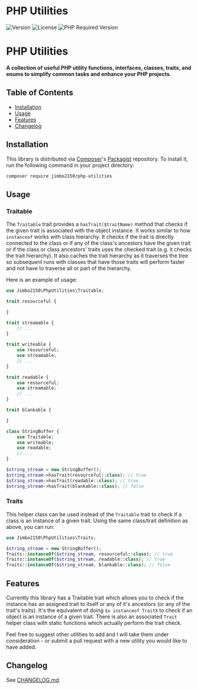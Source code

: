 # PHP Utilities

![Version](https://img.shields.io/github/v/release/jimbo2150/php-utilities)
![License](https://img.shields.io/github/license/jimbo2150/php-utilities)
![PHP Required Version](https://img.shields.io/packagist/dependency-v/jimbo2150/php-utilities/php)

# PHP Utilities

**A collection of useful PHP utility functions, interfaces, classes, traits, and enums to simplify common tasks and enhance your PHP projects.**

## Table of Contents

-   [Installation](#installation)
-   [Usage](#usage)
-   [Features](#features)
-   [Changelog](#changelog)

## Installation

This library is distributed via [Composer](https://getcomposer.org/)'s [Packagist](https://packagist.org/) repository. To install it, run the following command in your project directory:

```bash
composer require jimbo2150/php-utilities
```

## Usage

### Traitable

The `Traitable` trait provides a `hasTrait($traitName)` method that checks if the given trait is associated with the object instance. It works similar to how `instanceof` works with class hierarchy. It checks if the trait is directly connected to the class or if any of the class's ancestors have the given trait or if the class or class ancestors' traits uses the checked trait (e.g. it checks the trait hierarchy). It also caches the trait hierarchy as it traverses the tree so subsequent runs with classes that have those traits will perform faster and not have to traverse all or part of the hierarchy.

Here is an example of usage:

```php
use Jimbo2150\PhpUtilities\Traitable;

trait resourceful {

}

trait streamable {
	// ...
}

trait writeable {
	use resourceful;
	use streamable;
	// ...
}

trait readable {
	use resourceful;
	use streamable;
	// ...
}

trait blankable {

}

class StringBuffer {
	use Traitable;
	use writeable;
	use readable;
	// ...
}

$string_stream = new StringBuffer();
$string_stream->hasTrait(resourceful::class); // true
$string_stream->hasTrait(readable::class); // true
$string_stream->hasTrait(blankable::class); // false
```

### Traits

This helper class can be used instead of the `Traitable` trait to check if a class is an instance of a given trait. Using the same class/trait definition as above, you can run:

```php
use Jimbo2150\PhpUtilities\Traits;

$string_stream = new StringBuffer();
Traits::instanceOf($string_stream, resourceful::class); // true
Traits::instanceOf($string_stream, readable::class); // true
Traits::instanceOf($string_stream, blankable::class); // false
```

## Features

Currently this library has a Traitable trait which allows you to check if the instance has an assigned trait to itself or any of it's ancestors (or any of the trait's traits). It's the equivalent of doing `$x instanceof TraitX` to check if an object is an instance of a given trait. There is also an associated `Trait` helper class with static functions which actually perform the trait check.

Feel free to suggest other utilities to add and I will take them under consideration - or submit a pull request with a new utility you would like to have added.

## Changelog

See [CHANGELOG.md](/CHANGELOG.md).